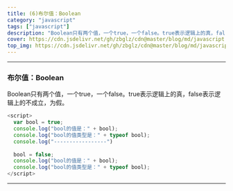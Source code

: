 ```yaml
---
title: (6)布尔值：Boolean
category: "javascript"
tags: ["javascript"]
description: "Boolean只有两个值，一个true，一个false。true表示逻辑上的真，false表示逻辑上的不成立，为假。"
cover: https://cdn.jsdelivr.net/gh/zbglz/cdn@master/blog/md/javascript.svg
top_img: https://cdn.jsdelivr.net/gh/zbglz/cdn@master/blog/md/javascript.svg
---
```


***

### 布尔值：Boolean

Boolean只有两个值，一个true，一个false。true表示逻辑上的真，false表示逻辑上的不成立，为假。


```js js
<script>
  var bool = true;
  console.log("bool的值是：" + bool); 
  console.log("bool的值类型是：" + typeof bool); 
  console.log("-----------------")
  
  bool = false;
  console.log("bool的值是：" + bool); 
  console.log("bool的值类型是：" + typeof bool); 
</script>
```


***